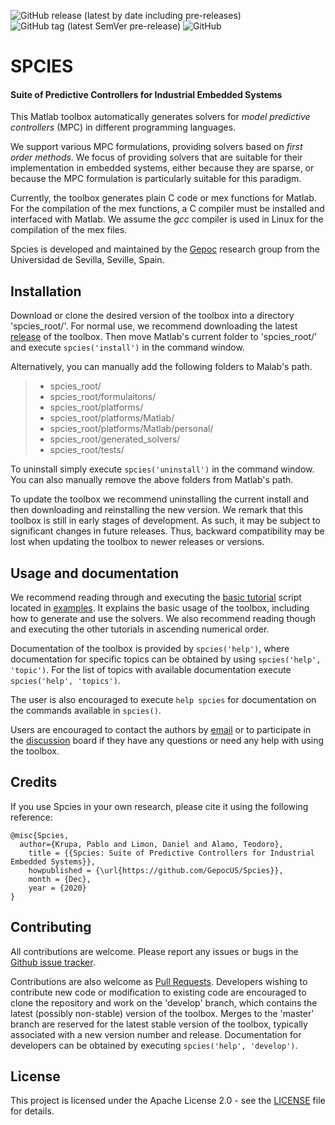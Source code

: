 ![GitHub release (latest by date including pre-releases)](https://img.shields.io/github/v/release/GepocUS/Spcies?include_prereleases&style=plastic)
![GitHub tag (latest SemVer pre-release)](https://img.shields.io/github/v/tag/GepocUS/Spcies?include_prereleases&style=plastic)
![GitHub](https://img.shields.io/github/license/GepocUS/Spcies?style=plastic)

# SPCIES

#### Suite of Predictive Controllers for Industrial Embedded Systems

This Matlab toolbox automatically generates solvers for _model predictive controllers_ (MPC) in different programming languages.

We support various MPC formulations, providing solvers based on _first order methods_. We focus of providing solvers that are suitable for their implementation in embedded systems, either because they are sparse, or because the MPC formulation is particularly suitable for this paradigm.

Currently, the toolbox generates plain C code or mex functions for Matlab.
For the compilation of the mex functions, a C compiler must be installed and interfaced with Matlab.
We assume the _gcc_ compiler is used in Linux for the compilation of the mex files.

Spcies is developed and maintained by the [Gepoc](https://grupo.us.es/gepoc/) research group from the Universidad de Sevilla, Seville, Spain.

## Installation

Download or clone the desired version of the toolbox into a directory 'spcies_root/'.
For normal use, we recommend downloading the latest [release](https://github.com/GepocUS/Spcies/releases) of the toolbox.
Then move Matlab's current folder to 'spcies_root/' and execute `spcies('install')` in the command window.

Alternatively, you can manually add the following folders to Malab's path.

> * spcies_root/
> * spcies_root/formulaitons/
> * spcies_root/platforms/
> * spcies_root/platforms/Matlab/
> * spcies_root/platforms/Matlab/personal/
> * spcies_root/generated_solvers/
> * spcies_root/tests/

To uninstall simply execute `spcies('uninstall')` in the command window. You can also manually remove the above folders from Matlab's path.

To update the toolbox we recommend uninstalling the current install and then downloading and reinstalling the new version.
We remark that this toolbox is still in early stages of development. As such, it may be subject to significant changes in future releases.
Thus, backward compatibility may be lost when updating the toolbox to newer releases or versions.

## Usage and documentation

We recommend reading through and executing the [basic tutorial](examples/t00_basic_tutorial.m) script located in [examples](examples). It explains the basic usage of the toolbox, including how to generate and use the solvers. We also recommend reading though and executing the other tutorials in ascending numerical order.

Documentation of the toolbox is provided by `spcies('help')`, where documentation for specific topics can be obtained by using `spcies('help', 'topic')`. For the list of topics with available documentation execute `spcies('help', 'topics')`.

The user is also encouraged to execute `help spcies` for documentation on the commands available in `spcies()`.

Users are encouraged to contact the authors by [email](mailto:pkrupa@us.es) or to participate in the [discussion](https://github.com/GepocUS/Spcies/discussions) board if they have any questions or need any help with using the toolbox.

## Credits

If you use Spcies in your own research, please cite it using the following reference:

```
@misc{Spcies,
  author={Krupa, Pablo and Limon, Daniel and Alamo, Teodoro},
    title = {{Spcies: Suite of Predictive Controllers for Industrial Embedded Systems}},
    howpublished = {\url{https://github.com/GepocUS/Spcies}},
    month = {Dec},
    year = {2020}
}
```

## Contributing

All contributions are welcome. Please report any issues or bugs in the [Github issue tracker](https://github.com/GepocUS/Spcies/issues).

Contributions are also welcome as [Pull Requests](https://github.com/GepocUS/Spcies/pulls). Developers wishing to contribute new code or modification to existing code are encouraged to clone the repository and work on the 'develop' branch, which contains the latest (possibly non-stable) version of the toolbox. Merges to the 'master' branch are reserved for the latest stable version of the toolbox, typically associated with a new version number and release.
Documentation for developers can be obtained by executing `spcies('help', 'develop')`.

## License

This project is licensed under the Apache License 2.0 - see the [LICENSE](LICENSE) file for details.
